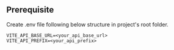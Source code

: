 ## Prerequisite

Create .env file following below structure in project's root folder.

```
VITE_API_BASE_URL=<your_api_base_url>
VITE_API_PREFIX=<your_api_prefix>
```

